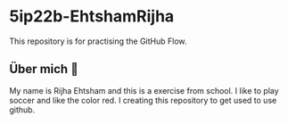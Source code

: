 # 5ip22b-EhtshamRijha
This repository is for practising the GitHub Flow.

## Über mich 🎯
My name is Rijha Ehtsham and this is a exercise from school. I like to play soccer and like the color red. I creating this repository to get used to use github.

